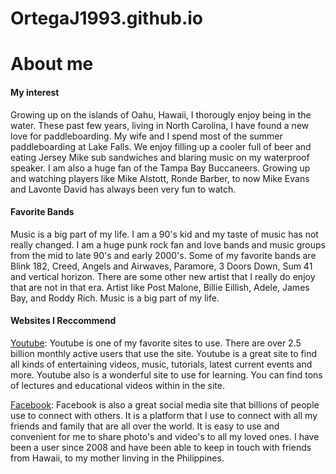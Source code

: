 # OrtegaJ1993.github.io
# About me 
#### My interest
Growing up on the islands of Oahu, Hawaii, I thorougly enjoy being in the water. These past few years, living in North Carolina, I have found a new love for paddleboarding. My wife and I spend most of the summer paddleboarding at Lake Falls. We enjoy filling up a cooler full of beer and eating Jersey Mike sub sandwiches and blaring music on my waterproof speaker. I am also a huge fan of the Tampa Bay Buccaneers. Growing up and watching players like Mike Alstott, Ronde Barber, to now Mike Evans and Lavonte David has always been very fun to watch. 
#### Favorite Bands
Music is a big part of my life. I am a 90's kid and my taste of music has not really changed. I am a huge punk rock fan and love bands and music groups from the mid to late 90's and early 2000's. Some of my favorite bands are Blink 182, Creed, Angels and Airwaves, Paramore, 3 Doors Down, Sum 41 and vertical horizon. There are some other new artist that I really do enjoy that are not in that era. Artist like Post Malone, Billie Eillish, Adele, James Bay, and Roddy Rich. Music is a big part of my life. 
#### Websites I Reccommend
[Youtube](www.Youtube.com): Youtube is one of my favorite sites to use. There are over 2.5 billion monthly active users that use the site. Youtube is a great site to find all kinds of entertaining videos, music, tutorials, latest current events and more. Youtube also is a wonderful site to use for learning. You can find tons of lectures and educational videos within in the site. 

[Facebook](https://www.facebook.com/): Facebook is also a great social media site that billions of people use to connect with others. It is a platform that I use to connect with all my friends and family that are all over the world. It is easy to use and convenient for me to share photo's and video's to all my loved ones. I have been a user since 2008 and have been able to keep in touch with friends from Hawaii, to my mother linving in the Philippines. 
